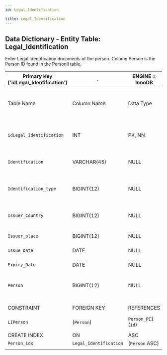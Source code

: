 ```yaml
---
id: Legal_Identification

title: Legal_Identification
---
```


## Data Dictionary - Entity Table: Legal_Identification

Enter Legal Identification documents of the person. Column Person is the Person ID found in the PersonII table.


| Primary Key ('idLegal_Identification')|.|ENGINE = InnoDB|.|.|
|---|---|---|---|---|
|Table Name |Column Name|Data Type|PK Primary Key, NN-Not Null, Null|Example|Comments|
||
|`idLegal_Identification`|INT|PK, NN|1|PrimaryKey-ID, Not Null (auto creates)|
|`Identification`|VARCHAR(45)|NULL|national passport: AA 11 111|name of the id|
|`Identification_type`|BIGINT(12)|NULL|1|national passport, driver license|
|`Issuer_Country`|BIGINT(12)|NULL|12|country id from Country table|
|`Issuer_place`|BIGINT(12)|NULL|33|issuer place written on id|
|`Issue_Date`|DATE|NULL|10/10/99|issue date of id|
|`Expiry_Date`|DATE|NULL|12/12/22|expiration date on id|
|`Person`|BIGINT(12)|NULL|12|Person id related to the Person PII id|
||
|CONSTRAINT|FOREIGN KEY|REFERENCES|ON DELETE|ON UPDATE|
|`LIPerson`|(`Person`)|`Person_PII` (`id`)| NO ACTION|NO ACTION|
||
|CREATE INDEX|ON|ASC|VISABLE|.|
|`Person_idx`|`Legal_Identification`|(`Person` ASC) | VISIBLE|.|
||
